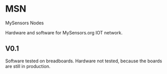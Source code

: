 # MSN
MySensors Nodes

Hardware and software for MySensors.org IOT network.

## V0.1
Software tested on breadboards.
Hardware not tested, because the boards are still in production.